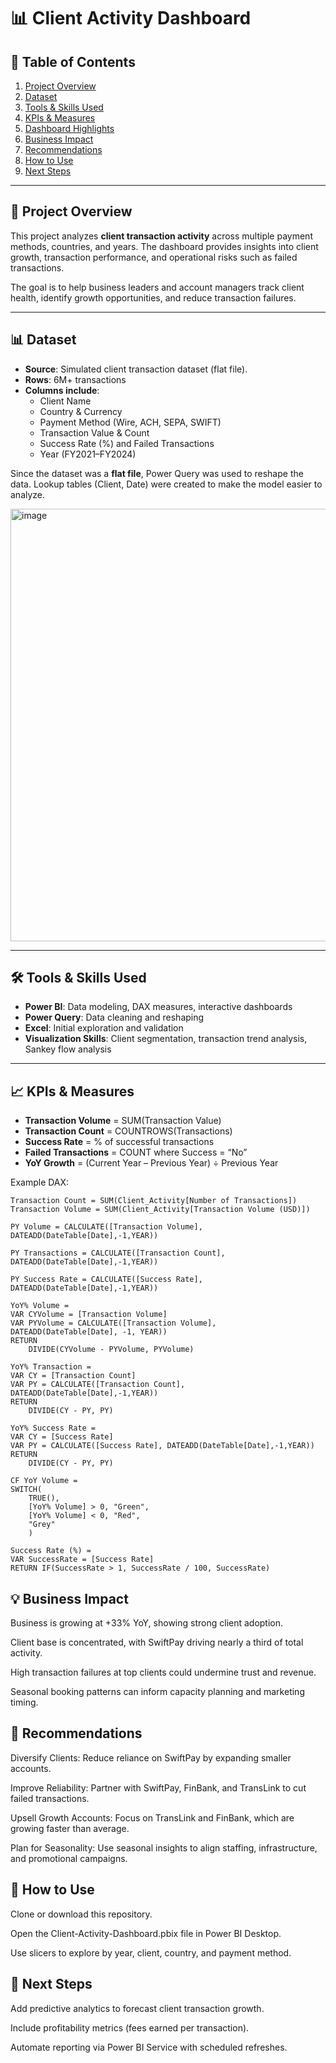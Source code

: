 # 📊 Client Activity Dashboard  

## 📑 Table of Contents  
1. [Project Overview](#-project-overview)  
2. [Dataset](#-dataset)  
3. [Tools & Skills Used](#-tools--skills-used)  
4. [KPIs & Measures](#-kpis--measures)  
5. [Dashboard Highlights](#-dashboard-highlights)  
6. [Business Impact](#-business-impact)  
7. [Recommendations](#-recommendations)  
8. [How to Use](#-how-to-use)  
9. [Next Steps](#-next-steps)  

---

## 📌 Project Overview  
This project analyzes **client transaction activity** across multiple payment methods, countries, and years. The dashboard provides insights into client growth, transaction performance, and operational risks such as failed transactions.  

The goal is to help business leaders and account managers track client health, identify growth opportunities, and reduce transaction failures.  

---

## 📊 Dataset  
- **Source**: Simulated client transaction dataset (flat file).  
- **Rows**: 6M+ transactions  
- **Columns include**:  
  - Client Name  
  - Country & Currency  
  - Payment Method (Wire, ACH, SEPA, SWIFT)  
  - Transaction Value & Count  
  - Success Rate (%) and Failed Transactions  
  - Year (FY2021–FY2024)  

Since the dataset was a **flat file**, Power Query was used to reshape the data. Lookup tables (Client, Date) were created to make the model easier to analyze.  

<img width="1155" height="692" alt="image" src="https://github.com/user-attachments/assets/5eda4c56-4499-40c1-8f4f-2c5a1d207765" />

---

## 🛠️ Tools & Skills Used  
- **Power BI**: Data modeling, DAX measures, interactive dashboards  
- **Power Query**: Data cleaning and reshaping  
- **Excel**: Initial exploration and validation  
- **Visualization Skills**: Client segmentation, transaction trend analysis, Sankey flow analysis  

---

## 📈 KPIs & Measures  
- **Transaction Volume** = SUM(Transaction Value)  
- **Transaction Count** = COUNTROWS(Transactions)  
- **Success Rate** = % of successful transactions  
- **Failed Transactions** = COUNT where Success = “No”  
- **YoY Growth** = (Current Year – Previous Year) ÷ Previous Year  

Example DAX:  
```DAX
Transaction Count = SUM(Client_Activity[Number of Transactions])
Transaction Volume = SUM(Client_Activity[Transaction Volume (USD)])

PY Volume = CALCULATE([Transaction Volume], DATEADD(DateTable[Date],-1,YEAR))

PY Transactions = CALCULATE([Transaction Count], DATEADD(DateTable[Date],-1,YEAR))

PY Success Rate = CALCULATE([Success Rate], DATEADD(DateTable[Date],-1,YEAR))

YoY% Volume = 
VAR CYVolume = [Transaction Volume]
VAR PYVolume = CALCULATE([Transaction Volume], DATEADD(DateTable[Date], -1, YEAR))
RETURN
    DIVIDE(CYVolume - PYVolume, PYVolume)

YoY% Transaction = 
VAR CY = [Transaction Count]
VAR PY = CALCULATE([Transaction Count], DATEADD(DateTable[Date],-1,YEAR))
RETURN
    DIVIDE(CY - PY, PY)

YoY% Success Rate = 
VAR CY = [Success Rate]
VAR PY = CALCULATE([Success Rate], DATEADD(DateTable[Date],-1,YEAR))
RETURN
    DIVIDE(CY - PY, PY)

CF YoY Volume = 
SWITCH(
    TRUE(),
    [YoY% Volume] > 0, "Green",
    [YoY% Volume] < 0, "Red",
    "Grey"
    )

Success Rate (%) = 
VAR SuccessRate = [Success Rate]          
RETURN IF(SuccessRate > 1, SuccessRate / 100, SuccessRate)
```


## 💡 Business Impact

Business is growing at +33% YoY, showing strong client adoption.

Client base is concentrated, with SwiftPay driving nearly a third of total activity.

High transaction failures at top clients could undermine trust and revenue.

Seasonal booking patterns can inform capacity planning and marketing timing.

## 📝 Recommendations

Diversify Clients: Reduce reliance on SwiftPay by expanding smaller accounts.

Improve Reliability: Partner with SwiftPay, FinBank, and TransLink to cut failed transactions.

Upsell Growth Accounts: Focus on TransLink and FinBank, which are growing faster than average.

Plan for Seasonality: Use seasonal insights to align staffing, infrastructure, and promotional campaigns.

## 🚀 How to Use

Clone or download this repository.

Open the Client-Activity-Dashboard.pbix file in Power BI Desktop.

Use slicers to explore by year, client, country, and payment method.

## 📌 Next Steps

Add predictive analytics to forecast client transaction growth.

Include profitability metrics (fees earned per transaction).

Automate reporting via Power BI Service with scheduled refreshes.
